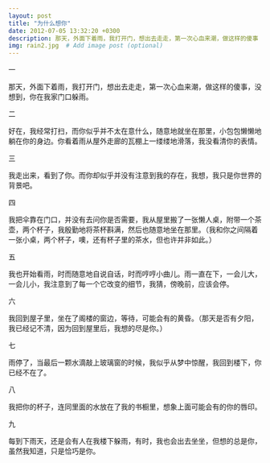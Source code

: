 ```yaml
---
layout: post
title: "为什么想你"
date: 2012-07-05 13:32:20 +0300
description: 那天，外面下着雨，我打开门，想出去走走，第一次心血来潮，做这样的傻事  # Add post description (optional)
img: rain2.jpg  # Add image post (optional)
---
```


一

 那天，外面下着雨，我打开门，想出去走走，第一次心血来潮，做这样的傻事，没想到，你在我家门口躲雨。

二

好在，我经常打扫，而你似乎并不太在意什么，随意地就坐在那里，小包包懒懒地躺在你的身边。你看着雨从屋外走廊的瓦棚上一缕缕地滑落，我没看清你的表情。

三

我走出来，看到了你。而你却似乎并没有注意到我的存在，我想，我只是你世界的背景吧。

四

我把伞靠在门口，并没有去问你是否需要，我从屋里搬了一张懒人桌，附带一个茶壶，两个杯子，我殷勤地将茶杯斟满，然后也随意地坐在那里。（我和你之间隔着一张小桌，两个杯子，噢，还有杯子里的茶水，但也许并非如此。）

五

我也开始看雨，时而随意地自说自话，时而哼哼小曲儿。雨一直在下，一会儿大，一会儿小，我注意到了每一个它改变的细节，我猜，傍晚前，应该会停。

六

我回到屋子里，坐在了阁楼的窗边，等待，可能会有的黄昏。（那天是否有夕阳，我已经记不清，因为回到屋里后，我想的尽是你。）

七

雨停了，当最后一颗水滴敲上玻璃窗的时候，我似乎从梦中惊醒，我回到楼下，你已经不在了。

八

我把你的杯子，连同里面的水放在了我的书橱里，想象上面可能会有的你的唇印。

九

每到下雨天，还是会有人在我楼下躲雨，有时，我也会出去坐坐，但想的总是你，虽然我知道，只是恰巧是你。
